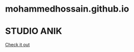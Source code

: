 # mohammedhossain.github.io
<!DOCTYPE html>
<html>
<head>
<title>My First Digital Zine/>
</title>
</head>

<body>

<h1>STUDIO ANIK</h1>

<p><a href="https://issuu.com/anik94/docs/studio_anik_zine">Check it out</a></p>

</body>
</html>

                        
                        
                        
                       
